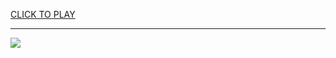 
<a href="https://premium76.site?title=unblocked_games_mario_kart&ref=13M">CLICK TO PLAY</a></h3>
<hr>

<a href="https://premium76.site?title=unblocked_games_mario_kart&ref=13M"><img src="https://clearcache.store/games.png"></a>


